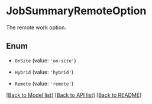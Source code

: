 # JobSummaryRemoteOption

The remote work option.

## Enum

* `OnSite` (value: `'on-site'`)

* `Hybrid` (value: `'hybrid'`)

* `Remote` (value: `'remote'`)

[[Back to Model list]](../README.md#documentation-for-models) [[Back to API list]](../README.md#documentation-for-api-endpoints) [[Back to README]](../README.md)
